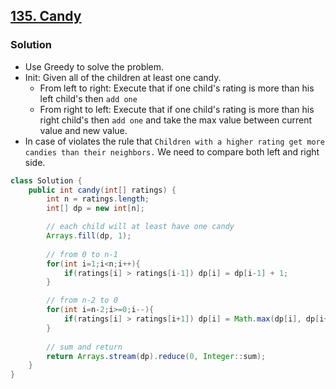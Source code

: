 ## [135. Candy](https://leetcode.cn/problems/candy/)

### Solution

- Use Greedy to solve the problem.
- Init: Given all of the children at least one candy.
  - From left to right: Execute that if one child's rating is more than his left child's then `add one`
  - From right to left: Execute that if one child's rating is more than his right child's then `add one` and take the max value between current value and new value.
- In case of violates the rule that `Children with a higher rating get more candies than their neighbors.` We need to compare both left and right side.

```java
class Solution {
    public int candy(int[] ratings) {
        int n = ratings.length;
        int[] dp = new int[n];

        // each child will at least have one candy
        Arrays.fill(dp, 1);
        
        // from 0 to n-1
        for(int i=1;i<n;i++){
            if(ratings[i] > ratings[i-1]) dp[i] = dp[i-1] + 1;
        }

        // from n-2 to 0
        for(int i=n-2;i>=0;i--){
            if(ratings[i] > ratings[i+1]) dp[i] = Math.max(dp[i], dp[i+1]+1);
        }
        
        // sum and return 
        return Arrays.stream(dp).reduce(0, Integer::sum);
    }
}
```

